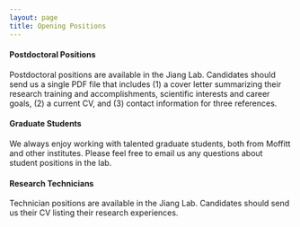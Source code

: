 ```yaml
---
layout: page
title: Opening Positions
---
```


#### Postdoctoral Positions
Postdoctoral positions are available in the Jiang Lab. Candidates
should send us a single PDF file that includes (1) a cover letter 
summarizing their research training and accomplishments, scientific
interests and career goals, (2) a current CV, and (3) contact
information for three references.


#### Graduate Students
We always enjoy working with talented graduate students, both from
Moffitt and other institutes. Please feel free to email us any
questions about student positions in the lab. 


#### Research Technicians
Technician positions are available in the Jiang Lab. Candidates
should send us their CV listing their research experiences.
